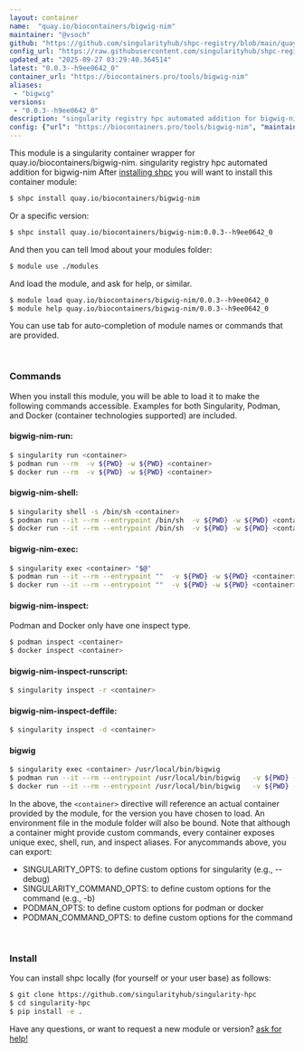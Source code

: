 ```yaml
---
layout: container
name:  "quay.io/biocontainers/bigwig-nim"
maintainer: "@vsoch"
github: "https://github.com/singularityhub/shpc-registry/blob/main/quay.io/biocontainers/bigwig-nim/container.yaml"
config_url: "https://raw.githubusercontent.com/singularityhub/shpc-registry/main/quay.io/biocontainers/bigwig-nim/container.yaml"
updated_at: "2025-09-27 03:29:40.364514"
latest: "0.0.3--h9ee0642_0"
container_url: "https://biocontainers.pro/tools/bigwig-nim"
aliases:
 - "bigwig"
versions:
 - "0.0.3--h9ee0642_0"
description: "singularity registry hpc automated addition for bigwig-nim"
config: {"url": "https://biocontainers.pro/tools/bigwig-nim", "maintainer": "@vsoch", "description": "singularity registry hpc automated addition for bigwig-nim", "latest": {"0.0.3--h9ee0642_0": "sha256:11eeae5169ed58c1e045970877d55c4c85878e190ac712d2ed950f4843e71ef8"}, "tags": {"0.0.3--h9ee0642_0": "sha256:11eeae5169ed58c1e045970877d55c4c85878e190ac712d2ed950f4843e71ef8"}, "docker": "quay.io/biocontainers/bigwig-nim", "aliases": {"bigwig": "/usr/local/bin/bigwig"}}
---
```


This module is a singularity container wrapper for quay.io/biocontainers/bigwig-nim.
singularity registry hpc automated addition for bigwig-nim
After [installing shpc](#install) you will want to install this container module:


```bash
$ shpc install quay.io/biocontainers/bigwig-nim
```

Or a specific version:

```bash
$ shpc install quay.io/biocontainers/bigwig-nim:0.0.3--h9ee0642_0
```

And then you can tell lmod about your modules folder:

```bash
$ module use ./modules
```

And load the module, and ask for help, or similar.

```bash
$ module load quay.io/biocontainers/bigwig-nim/0.0.3--h9ee0642_0
$ module help quay.io/biocontainers/bigwig-nim/0.0.3--h9ee0642_0
```

You can use tab for auto-completion of module names or commands that are provided.

<br>

### Commands

When you install this module, you will be able to load it to make the following commands accessible.
Examples for both Singularity, Podman, and Docker (container technologies supported) are included.

#### bigwig-nim-run:

```bash
$ singularity run <container>
$ podman run --rm  -v ${PWD} -w ${PWD} <container>
$ docker run --rm  -v ${PWD} -w ${PWD} <container>
```

#### bigwig-nim-shell:

```bash
$ singularity shell -s /bin/sh <container>
$ podman run --it --rm --entrypoint /bin/sh  -v ${PWD} -w ${PWD} <container>
$ docker run --it --rm --entrypoint /bin/sh  -v ${PWD} -w ${PWD} <container>
```

#### bigwig-nim-exec:

```bash
$ singularity exec <container> "$@"
$ podman run --it --rm --entrypoint ""  -v ${PWD} -w ${PWD} <container> "$@"
$ docker run --it --rm --entrypoint ""  -v ${PWD} -w ${PWD} <container> "$@"
```

#### bigwig-nim-inspect:

Podman and Docker only have one inspect type.

```bash
$ podman inspect <container>
$ docker inspect <container>
```

#### bigwig-nim-inspect-runscript:

```bash
$ singularity inspect -r <container>
```

#### bigwig-nim-inspect-deffile:

```bash
$ singularity inspect -d <container>
```


#### bigwig

```bash
$ singularity exec <container> /usr/local/bin/bigwig
$ podman run --it --rm --entrypoint /usr/local/bin/bigwig   -v ${PWD} -w ${PWD} <container> -c " $@"
$ docker run --it --rm --entrypoint /usr/local/bin/bigwig   -v ${PWD} -w ${PWD} <container> -c " $@"
```



In the above, the `<container>` directive will reference an actual container provided
by the module, for the version you have chosen to load. An environment file in the
module folder will also be bound. Note that although a container
might provide custom commands, every container exposes unique exec, shell, run, and
inspect aliases. For anycommands above, you can export:

 - SINGULARITY_OPTS: to define custom options for singularity (e.g., --debug)
 - SINGULARITY_COMMAND_OPTS: to define custom options for the command (e.g., -b)
 - PODMAN_OPTS: to define custom options for podman or docker
 - PODMAN_COMMAND_OPTS: to define custom options for the command

<br>

### Install

You can install shpc locally (for yourself or your user base) as follows:

```bash
$ git clone https://github.com/singularityhub/singularity-hpc
$ cd singularity-hpc
$ pip install -e .
```

Have any questions, or want to request a new module or version? [ask for help!](https://github.com/singularityhub/singularity-hpc/issues)